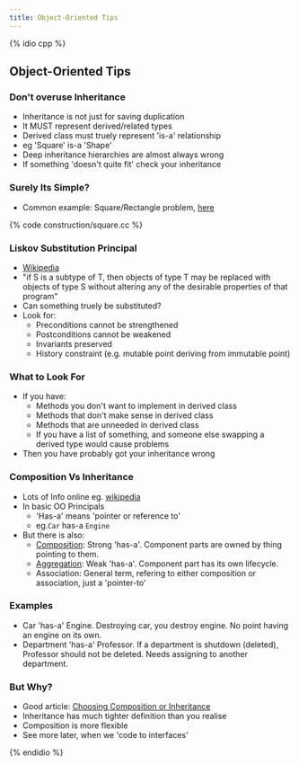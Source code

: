 ```yaml
---
title: Object-Oriented Tips
---
```


{% idio cpp %}

## Object-Oriented Tips

### Don't overuse Inheritance

* Inheritance is not just for saving duplication
* It MUST represent derived/related types
* Derived class must truely represent 'is-a' relationship
* eg 'Square' is-a 'Shape'
* Deep inheritance hierarchies are almost always wrong
* If something 'doesn't quite fit' check your inheritance


### Surely Its Simple?

* Common example: Square/Rectangle problem, [here](http://www.oodesign.com/liskov-s-substitution-principle.html)

{% code construction/square.cc %}


### Liskov Substitution Principal

* [Wikipedia](https://en.wikipedia.org/wiki/Liskov_substitution_principle)
* "if S is a subtype of T, then objects of type T may be replaced with objects of type S without altering any of the desirable properties of that program"
* Can something truely be substituted?
* Look for:
  * Preconditions cannot be strengthened
  * Postconditions cannot be weakened
  * Invariants preserved
  * History constraint (e.g. mutable point deriving from immutable point)


### What to Look For

* If you have:
  * Methods you don't want to implement in derived class
  * Methods that don't make sense in derived class
  * Methods that are unneeded in derived class
  * If you have a list of something, and someone else swapping a derived type would cause problems
* Then you have probably got your inheritance wrong


### Composition Vs Inheritance

* Lots of Info online eg. [wikipedia](https://en.wikipedia.org/wiki/Composition_over_inheritance)
* In basic OO Principals
    * 'Has-a' means 'pointer or reference to'
    * eg.`Car` has-a `Engine`
* But there is also:
    * [Composition](https://en.wikipedia.org/wiki/Object_composition#Aggregation): Strong 'has-a'. Component parts are owned by thing pointing to them.
    * [Aggregation](https://en.wikipedia.org/wiki/Object_composition#Aggregation): Weak 'has-a'. Component part has its own lifecycle.
    * Association: General term, refering to either composition or association, just a 'pointer-to'

 
### Examples

* Car 'has-a' Engine. Destroying car, you destroy engine. No point having an engine on its own.
* Department 'has-a' Professor. If a department is shutdown (deleted), Professor should not be deleted. Needs assigning to another department.

### But Why?

* Good article: [Choosing Composition or Inheritance](https://www.thoughtworks.com/insights/blog/composition-vs-inheritance-how-choose)
* Inheritance has much tighter definition than you realise
* Composition is more flexible 
* See more later, when we 'code to interfaces'

{% endidio %}
